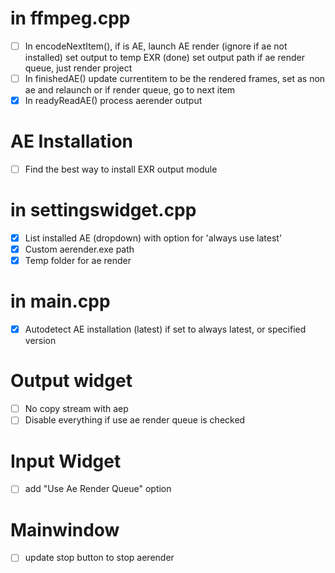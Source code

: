 # in ffmpeg.cpp

- [ ] In encodeNextItem(), if is AE, launch AE render (ignore if ae not installed)
    set output to temp EXR (done)
    set output path
    if ae render queue, just render project
- [ ] In finishedAE()
    update currentitem to be the rendered frames, set as non ae and relaunch
    or if render queue, go to next item
- [X] In readyReadAE() process aerender output

# AE Installation

- [ ] Find the best way to install EXR output module

# in settingswidget.cpp

- [X] List installed AE (dropdown) with option for 'always use latest'
- [X] Custom aerender.exe path
- [X] Temp folder for ae render

# in main.cpp

- [X] Autodetect AE installation (latest) if set to always latest, or specified version

# Output widget

- [ ] No copy stream with aep
- [ ] Disable everything if use ae render queue is checked

# Input Widget

- [ ] add "Use Ae Render Queue" option

# Mainwindow

- [ ] update stop button to stop aerender
